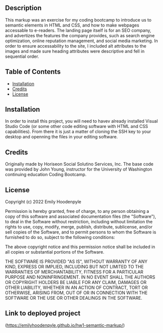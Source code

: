 <Semantic-Markup>

## Description

This markup was an exercise for my coding bootcamp to introduce us to semantic elements in HTML and CSS, and how to make webpages accessable to e-readers. The landing page itself is for an SEO company, and advertizes the features the company provides, such as search engine optimization, online reputation management, and social media marketing. In order to ensure accessability to the site, I included alt attributes to the images and made sure heading attributes were descriptive and fell in sequential order.

## Table of Contents
- [Installation](#installation)
- [Credits](#credits)
- [License](#license)

## Installation

In order to install this project, you will need to havev already installed Visual Studio Code (or some other code editing software with HTML and CSS capabilities). From there it is just a matter of cloning the SSH key to your desktop and openning the files in your editing software.

## Credits

Originally made by Horiseon Social Solutino Services, Inc. The base code was provided by John Young, instructor for the University of Washington continuing education Coding Bootcamp.

## License

Copyright (c) 2022 Emily Hoodenpyle

Permission is hereby granted, free of charge, to any person obtaining a copy
of this software and associated documentation files (the "Software"), to deal
in the Software without restriction, including without limitation the rights
to use, copy, modify, merge, publish, distribute, sublicense, and/or sell
copies of the Software, and to permit persons to whom the Software is
furnished to do so, subject to the following conditions:

The above copyright notice and this permission notice shall be included in all
copies or substantial portions of the Software.

THE SOFTWARE IS PROVIDED "AS IS", WITHOUT WARRANTY OF ANY KIND, EXPRESS OR
IMPLIED, INCLUDING BUT NOT LIMITED TO THE WARRANTIES OF MERCHANTABILITY,
FITNESS FOR A PARTICULAR PURPOSE AND NONINFRINGEMENT. IN NO EVENT SHALL THE
AUTHORS OR COPYRIGHT HOLDERS BE LIABLE FOR ANY CLAIM, DAMAGES OR OTHER
LIABILITY, WHETHER IN AN ACTION OF CONTRACT, TORT OR OTHERWISE, ARISING FROM,
OUT OF OR IN CONNECTION WITH THE SOFTWARE OR THE USE OR OTHER DEALINGS IN THE
SOFTWARE.


## Link to deployed project

(https://emilyhoodenpyle.github.io/hw1-semantic-markup/)